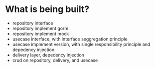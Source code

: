 # What is being built?
- repository interface
- repository implement gorm
- repository implement mock
- usecase interface, with interface seggregation principle
- usecase implement version, with single responsibility principle and depedency injection
- delivery layer, depedency injection
- crud on repository, delivery, and usecase
